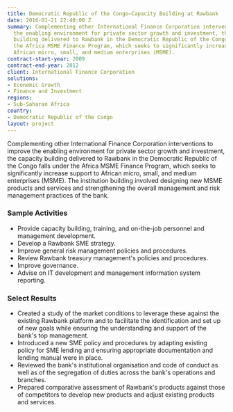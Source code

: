 ```yaml
---
title: Democratic Republic of the Congo—Capacity Building at Rawbank
date: 2016-01-21 22:40:00 Z
summary: Complementing other International Finance Corporation interventions to improve
  the enabling environment for private sector growth and investment, the capacity
  building delivered to Rawbank in the Democratic Republic of the Congo fell under
  the Africa MSME Finance Program, which seeks to significantly increase support to
  African micro, small, and medium enterprises (MSME).
contract-start-year: 2009
contract-end-year: 2012
client: International Finance Corporation
solutions:
- Economic Growth
- Finance and Investment
regions:
- Sub-Saharan Africa
country:
- Democratic Republic of the Congo
layout: project
---
```


Complementing other International Finance Corporation interventions to improve the enabling environment for private sector growth and investment, the capacity building delivered to Rawbank in the Democratic Republic of the Congo falls under the Africa MSME Finance Program, which seeks to significantly increase support to African micro, small, and medium enterprises (MSME). The institution building involved designing new MSME products and services and strengthening the overall management and risk management practices of the bank.

### Sample Activities

* Provide capacity building, training, and on-the-job personnel and management development.
* Develop a Rawbank SME strategy.
* Improve general risk management policies and procedures.
* Review Rawbank treasury management's policies and procedures.
* Improve governance.
* Advise on IT development and management information system reporting.

###  Select Results

* Created a study of the market conditions to leverage these against the existing Rawbank platform and to facilitate the identification and set up of new goals while ensuring the understanding and support of the bank's top management.
* Introduced a new SME policy and procedures by adapting existing policy for SME lending and ensuring appropriate documentation and lending manual were in place.
* Reviewed the bank's institutional organisation and code of conduct as well as of the segregation of duties across the bank's operations and branches.
* Prepared comparative assessment of Rawbank's products against those of competitors to develop new products and adjust existing products and services.
